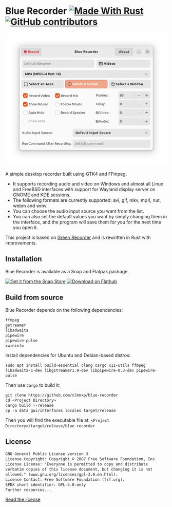 # Blue Recorder [![Made With Rust](https://img.shields.io/static/v1?label=MADE%20WITH&message=Rust&color=red&style=for-the-badge&logo=Rust)](https://GitHub.com/xlmnxp/blue-recorder) [![GitHub contributors](https://img.shields.io/github/contributors/xlmnxp/blue-recorder.svg?style=for-the-badge)](https://GitHub.com/xlmnxp/blue-recorder/graphs/contributors)

<img src="screenshots/screenshot1.png"/>

A simple desktop recorder built using GTK4 and FFmpeg. 

- It supports recording audio and video on Windows and almost all Linux and FreeBSD interfaces with support for Wayland display server on GNOME and KDE sessions.
- The following formats are currently supported: avi, gif, mkv, mp4, nut, webm and wmv.
- You can choose the audio input source you want from the list.
- You can also set the default values you want by simply changing them in the interface, and the program will save them for you for the next time you open it. 

This project is based on [Green Recorder](https://github.com/mhsabbagh/green-recorder) and is rewritten in Rust with improvements.

## Installation
Blue Recorder is available as a Snap and Flatpak package.

<a href='https://snapcraft.io/blue-recorder'><img height='60' alt='Get it from the Snap Store' src='https://snapcraft.io/static/images/badges/en/snap-store-black.svg'/></a> <a href='https://flathub.org/apps/details/sa.sy.bluerecorder'><img height='60' alt='Download on Flathub' src='https://flathub.org/assets/badges/flathub-badge-en.png'/></a>

## Build from source
Blue Recorder depends on the following dependencies:
```
ffmpeg
gstreamer
libadwaita
pipewire
pipewire-pulse
xwininfo
```

Install dependencies for Ubuntu and Debian-based distros:
```
sudo apt install build-essential clang cargo x11-utils ffmpeg libadwaita-1-dev libgstreamer1.0-dev libpipewire-0.3-dev pipewire-pulse
```
Then use `Cargo` to build it:
```
git clone https://github.com/xlmnxp/blue-recorder
cd <Project Directory>
cargo build --release
cp -a data gui/interfaces locales target/release
```
Then you will find the executable file at: 
`<Project Directory>/target/release/blue-recorder`

## License
```
GNU General Public License version 3
License Copyright: Copyright © 2007 Free Software Foundation, Inc.
License License: "Everyone is permitted to copy and distribute verbatim copies of this license document, but changing it is not allowed." (www.gnu.org/licenses/gpl-3.0.en.html).
License Contact: Free Software Foundation (fsf.org).
SPDX short identifier: GPL-3.0-only
Further resources...
```
[Read the license](LICENSE.md)
